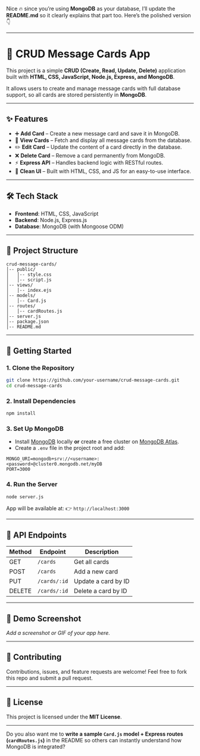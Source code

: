 Nice 🔥 since you’re using **MongoDB** as your database, I’ll update the **README.md** so it clearly explains that part too. Here’s the polished version 👇

---

# 📌 CRUD Message Cards App

This project is a simple **CRUD (Create, Read, Update, Delete)** application built with **HTML, CSS, JavaScript, Node.js, Express, and MongoDB**.

It allows users to create and manage message cards with full database support, so all cards are stored persistently in **MongoDB**.

---

## ✨ Features

* ➕ **Add Card** – Create a new message card and save it in MongoDB.
* 📖 **View Cards** – Fetch and display all message cards from the database.
* ✏️ **Edit Card** – Update the content of a card directly in the database.
* ❌ **Delete Card** – Remove a card permanently from MongoDB.
* ⚡ **Express API** – Handles backend logic with RESTful routes.
* 🎨 **Clean UI** – Built with HTML, CSS, and JS for an easy-to-use interface.

---

## 🛠️ Tech Stack

* **Frontend**: HTML, CSS, JavaScript
* **Backend**: Node.js, Express.js
* **Database**: MongoDB (with Mongoose ODM)

---

## 📂 Project Structure

```
crud-message-cards/
│-- public/
│   │-- style.css
│   │-- script.js
│-- views/
│   │-- index.ejs
│-- models/
│   │-- Card.js
│-- routes/
│   │-- cardRoutes.js
│-- server.js
│-- package.json
│-- README.md
```

---

## 🚀 Getting Started

### 1. Clone the Repository

```bash
git clone https://github.com/your-username/crud-message-cards.git
cd crud-message-cards
```

### 2. Install Dependencies

```bash
npm install
```

### 3. Set Up MongoDB

* Install [MongoDB](https://www.mongodb.com/) locally **or** create a free cluster on [MongoDB Atlas](https://www.mongodb.com/atlas).
* Create a `.env` file in the project root and add:

```
MONGO_URI=mongodb+srv://<username>:<password>@cluster0.mongodb.net/myDB
PORT=3000
```

### 4. Run the Server

```bash
node server.js
```

App will be available at:
👉 `http://localhost:3000`

---

## 📡 API Endpoints

| Method | Endpoint     | Description         |
| ------ | ------------ | ------------------- |
| GET    | `/cards`     | Get all cards       |
| POST   | `/cards`     | Add a new card      |
| PUT    | `/cards/:id` | Update a card by ID |
| DELETE | `/cards/:id` | Delete a card by ID |

---

## 📸 Demo Screenshot

*Add a screenshot or GIF of your app here.*

---

## 🤝 Contributing

Contributions, issues, and feature requests are welcome!
Feel free to fork this repo and submit a pull request.

---

## 📜 License

This project is licensed under the **MIT License**.

---

Do you also want me to **write a sample `Card.js` model + Express routes (`cardRoutes.js`)** in the README so others can instantly understand how MongoDB is integrated?
